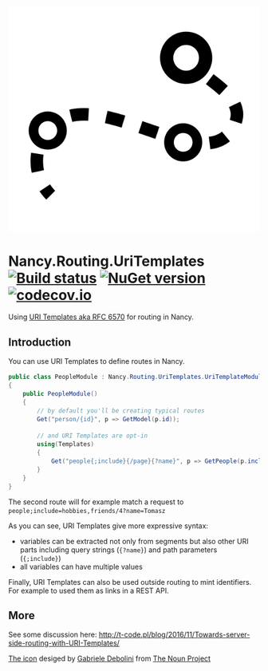 ![trail icon](https://raw.githubusercontent.com/tpluscode/Nancy.Routing.UriTemplates/master/assets/noun_27516.png)

# Nancy.Routing.UriTemplates [![Build status][av-badge]][build] [![NuGet version][nuget-badge]][nuget-link] [![codecov.io][cov-badge]][cov-link]

Using [URI Templates aka RFC 6570](https://tools.ietf.org/html/rfc6570) for routing in Nancy. 

## Introduction

You can use URI Templates to define routes in Nancy.

``` c#
public class PeopleModule : Nancy.Routing.UriTemplates.UriTemplateModule
{
    public PeopleModule()
    {
        // by default you'll be creating typical routes
        Get("person/{id}", p => GetModel(p.id));
            
        // and URI Templates are opt-in
        using(Templates)
        {
            Get("people{;include}{/page}{?name}", p => GetPeople(p.include, p.page, p.name));
        }
    }
}
```

The second route will for example match a request to `people;include=hobbies,friends/4?name=Tomasz`

As you can see, URI Templates give more expressive syntax:

* variables can be extracted not only from segments but also other URI parts including query strings (`{?name}`) and path parameters (`{;include}`)
* all variables can have multiple values

Finally, URI Templates can also be used outside routing to mint identifiers. For example to used them as links in a REST API.

## More

See some discussion here: http://t-code.pl/blog/2016/11/Towards-server-side-routing-with-URI-Templates/

[The icon](https://thenounproject.com/term/trail/27516/) desiged by [Gabriele Debolini](http://thenounproject.com/gabriele.debolini/) from [The Noun Project](http://thenounproject.com/)

[av-badge]: https://ci.appveyor.com/api/projects/status/so0uk5kw89371b3f?svg=true
[build]: https://ci.appveyor.com/project/tpluscode78631/nancy-routing-uritemplates/branch/master
[nuget-badge]: https://badge.fury.io/nu/nancy.Routing.UriTemplates.svg
[nuget-link]: https://badge.fury.io/nu/nancy.Routing.UriTemplates
[cov-badge]: https://codecov.io/github/tpluscode/Nancy.Routing.UriTemplates/coverage.svg?branch=master
[cov-link]: https://codecov.io/github/tpluscode/Nancy.Routing.UriTemplates?branch=master